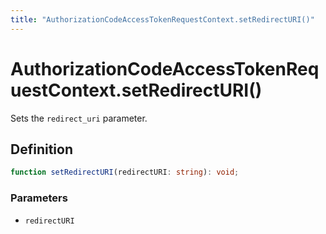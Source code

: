 ```yaml
---
title: "AuthorizationCodeAccessTokenRequestContext.setRedirectURI()"
---
```


# AuthorizationCodeAccessTokenRequestContext.setRedirectURI()

Sets the `redirect_uri` parameter.

## Definition

```ts
function setRedirectURI(redirectURI: string): void;
```

### Parameters

- `redirectURI`
